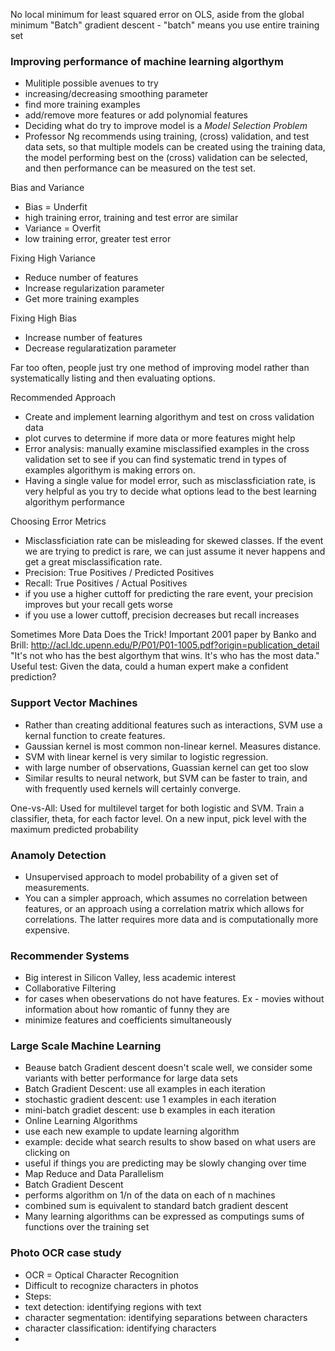 No local minimum for least squared error on OLS, aside from the global minimum
"Batch" gradient descent - "batch" means you use entire training set

### Improving performance of machine learning algorthym
- Mulitiple possible avenues to try
 - increasing/decreasing smoothing parameter
 - find more training examples
 - add/remove more features or add polynomial features
- Deciding what do try to improve model is a *Model Selection Problem*
 - Professor Ng recommends using training, (cross) validation, and test data sets, so that multiple models can be created using the training data, the model performing best on the (cross) validation can be selected, and then performance can be measured on the test set.
 
Bias and Variance
- Bias = Underfit
 - high training error, training and test error are similar
- Variance = Overfit
 - low training error, greater test error

Fixing High Variance
- Reduce number of features
- Increase regularization parameter
- Get more training examples

Fixing High Bias
- Increase number of features
- Decrease regularatization parameter

Far too often, people just try one method of improving model rather than systematically listing and then evaluating options.

Recommended Approach
- Create and implement learning algorithym and test on cross validation data
- plot curves to determine if more data or more features might help
- Error analysis: manually examine misclassified examples in the cross validation set to see if you can find systematic trend in types of examples algorithym is making errors on.
- Having a single value for model error, such as misclassficiation rate, is very helpful as you try to decide what options lead to the best learning algorithym performance

Choosing Error Metrics
- Misclassficiation rate can be misleading for skewed classes. If the event we are trying to predict is rare, we can just assume it never happens and get a great misclassification rate.
- Precision: True Positives / Predicted Positives
- Recall: True Positives / Actual Positives
- if you use a higher cuttoff for predicting the rare event, your precision improves but your recall gets worse
- if you use a lower cuttoff, precision decreases but recall increases

Sometimes More Data Does the Trick!
Important 2001 paper by Banko and Brill: http://acl.ldc.upenn.edu/P/P01/P01-1005.pdf?origin=publication_detail
"It's not who has the best algorthym that wins. It's who has the most data."
Useful test: Given the data, could a human expert make a confident prediction?

### Support Vector Machines
- Rather than creating additional features such as interactions, SVM use a kernal function to create features.
- Gaussian kernel is most common non-linear kernel. Measures distance.
- SVM with linear kernel is very similar to logistic regression.
- with large number of observations, Guassian kernel can get too slow
- Similar results to neural network, but SVM can be faster to train, and with frequently used kernels will certainly converge.

One-vs-All: Used for multilevel target for both logistic and SVM. Train a classifier, theta, for each factor level. On a new input, pick level with the maximum predicted probability

### Anamoly Detection
- Unsupervised approach to model probability of a given set of measurements.
- You can a simpler approach, which assumes no correlation between features, or an approach using a correlation matrix which allows for correlations. The latter requires more data and is computationally more expensive.

### Recommender Systems
- Big interest in Silicon Valley, less academic interest
- Collaborative Filtering
 - for cases when obeservations do not have features. Ex - movies without information about how romantic of funny they are
 - minimize features and coefficients simultaneously

### Large Scale Machine Learning
- Beause batch Gradient descent doesn't scale well, we consider some variants with better performance for large data sets
 - Batch Gradient Descent: use all examples in each iteration
 - stochastic gradient descent: use 1 examples in each iteration
 - mini-batch gradiet descent: use b examples in each iteration
- Online Learning Algorithms
- use each new example to update learning algorithm
- example: decide what search results to show based on what users are clicking on
- useful if things you are predicting may be slowly changing over time
- Map Reduce and Data Parallelism
 - Batch Gradient Descent
  - performs algorithm on 1/n of the data on each of n machines
  - combined sum is equivalent to standard batch gradient descent
 - Many learning algorithms can be expressed as computings sums of functions over the training set

### Photo OCR case study
- OCR = Optical Character Recognition
- Difficult to recognize characters in photos
- Steps:
 - text detection: identifying regions with text
 - character segmentation: identifying separations between characters
 - character classification: identifying characters
- 
